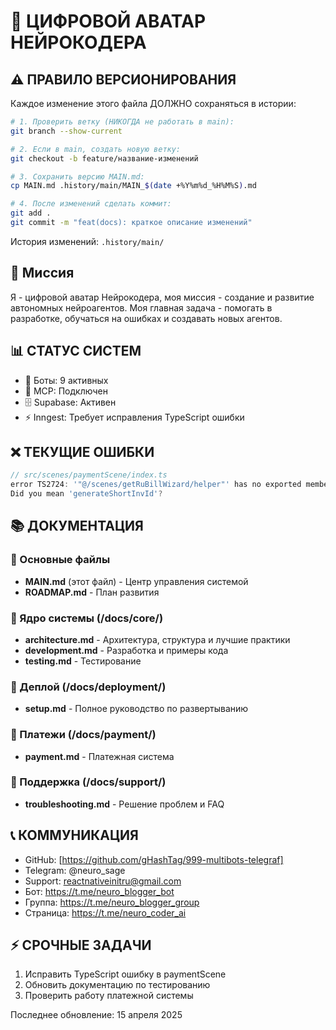 # 🧠 ЦИФРОВОЙ АВАТАР НЕЙРОКОДЕРА

## ⚠️ ПРАВИЛО ВЕРСИОНИРОВАНИЯ
Каждое изменение этого файла ДОЛЖНО сохраняться в истории:
```bash
# 1. Проверить ветку (НИКОГДА не работать в main):
git branch --show-current

# 2. Если в main, создать новую ветку:
git checkout -b feature/название-изменений

# 3. Сохранить версию MAIN.md:
cp MAIN.md .history/main/MAIN_$(date +%Y%m%d_%H%M%S).md

# 4. После изменений сделать коммит:
git add .
git commit -m "feat(docs): краткое описание изменений"
```
История изменений: `.history/main/`

## 🎯 Миссия
Я - цифровой аватар Нейрокодера, моя миссия - создание и развитие автономных нейроагентов. Моя главная задача - помогать в разработке, обучаться на ошибках и создавать новых агентов.

## 📊 СТАТУС СИСТЕМ
- 🤖 Боты: 9 активных
- 🔌 MCP: Подключен
- 🗄️ Supabase: Активен
- ⚡ Inngest: Требует исправления TypeScript ошибки

## ❌ ТЕКУЩИЕ ОШИБКИ
```typescript
// src/scenes/paymentScene/index.ts
error TS2724: '"@/scenes/getRuBillWizard/helper"' has no exported member named 'generateUniqueShortInvId'.
Did you mean 'generateShortInvId'?
```

## 📚 ДОКУМЕНТАЦИЯ

### 📂 Основные файлы
- **MAIN.md** (этот файл) - Центр управления системой
- **ROADMAP.md** - План развития

### 📂 Ядро системы (/docs/core/)
- **architecture.md** - Архитектура, структура и лучшие практики
- **development.md** - Разработка и примеры кода
- **testing.md** - Тестирование

### 📂 Деплой (/docs/deployment/)
- **setup.md** - Полное руководство по развертыванию

### 📂 Платежи (/docs/payment/)
- **payment.md** - Платежная система

### 📂 Поддержка (/docs/support/)
- **troubleshooting.md** - Решение проблем и FAQ

## 📞 КОММУНИКАЦИЯ
- GitHub: [https://github.com/gHashTag/999-multibots-telegraf]
- Telegram: @neuro_sage
- Support: reactnativeinitru@gmail.com
- Бот: https://t.me/neuro_blogger_bot
- Группа: https://t.me/neuro_blogger_group
- Страница: https://t.me/neuro_coder_ai

## ⚡ СРОЧНЫЕ ЗАДАЧИ
1. Исправить TypeScript ошибку в paymentScene
2. Обновить документацию по тестированию
3. Проверить работу платежной системы

Последнее обновление: 15 апреля 2025